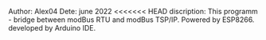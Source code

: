 Author: Alex04
Dete: june 2022
<<<<<<< HEAD
discription: This programm - bridge between modBus RTU and modBus TSP/IP. Powered by ESP8266. developed by Arduino IDE.


